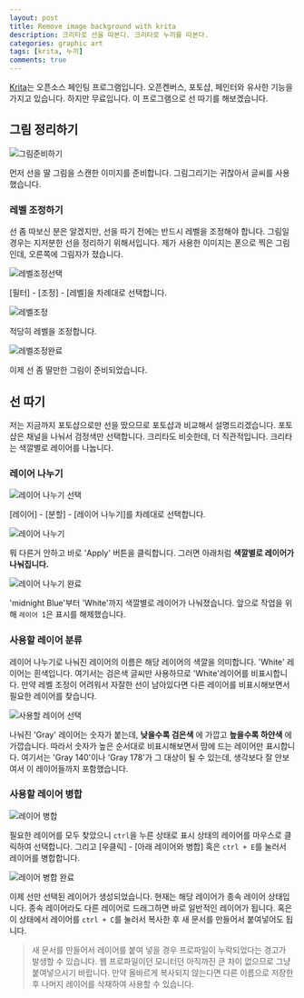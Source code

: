 ```yaml
---
layout: post
title: Remove image background with krita
description: 크리타로 선을 따본다. 크리타로 누끼를 따본다.
categories: graphic art
tags: [krita, 누끼]
comments: true
---
```


[Krita](https://krita.org)는 오픈소스 페인팅 프로그램입니다.
오픈켄버스, 포토샵, 페인터와 유사한 기능을 가지고 있습니다.
하지만 무료입니다.
이 프로그램으로 선 따기를 해보겠습니다.

## 그림 정리하기

![그림준비하기](https://raw.githubusercontent.com/theodore-kim/theodore-kim.github.io/3e27d43b80837a7f59053d86ae8a04966a12d8fa/resources/170531/01.JPG)

먼저 선을 딸 그림을 스캔한 이미지를 준비합니다.
그림그리기는 귀찮아서 글씨를 사용했습니다.

### 레벨 조정하기

선 좀 따보신 분은 알겠지만, 선을 따기 전에는 반드시 레벨을 조정해야 합니다.
그림일 경우는 지저분한 선을 정리하기 위해서입니다.
제가 사용한 이미지는 폰으로 찍은 그림인데, 오른쪽에 그림자가 졌습니다.

![레벨조정선택](https://raw.githubusercontent.com/theodore-kim/theodore-kim.github.io/3e27d43b80837a7f59053d86ae8a04966a12d8fa/resources/170531/02.jpg)

[필터] - [조정] - [레벨]을 차례대로 선택합니다.

![레벨조정](https://raw.githubusercontent.com/theodore-kim/theodore-kim.github.io/3e27d43b80837a7f59053d86ae8a04966a12d8fa/resources/170531/03.JPG)

적당히 레벨을 조정합니다.

![레벨조정완료](https://raw.githubusercontent.com/theodore-kim/theodore-kim.github.io/3e27d43b80837a7f59053d86ae8a04966a12d8fa/resources/170531/04.JPG)

이제 선 좀 딸만한 그림이 준비되었습니다.

## 선 따기

저는 지금까지 포토샵으로만 선을 땄으므로 포토샵과 비교해서 설명드리겠습니다.
포토샵은 채널을 나눠서 검정색만 선택합니다.
크리타도 비슷한데, 더 직관적입니다.
크리타는 색깔별로 레이어를 나눕니다.

### 레이어 나누기

![레이어 나누기 선택](https://raw.githubusercontent.com/theodore-kim/theodore-kim.github.io/3e27d43b80837a7f59053d86ae8a04966a12d8fa/resources/170531/05.jpg)

[레이어] - [분할] - [레이어 나누기]를 차례대로 선택합니다.

![레이어 나누기](https://raw.githubusercontent.com/theodore-kim/theodore-kim.github.io/3e27d43b80837a7f59053d86ae8a04966a12d8fa/resources/170531/06.JPG)

뭐 다른거 안하고 바로 'Apply' 버튼을 클릭합니다.
그러면 아래처럼 **색깔별로 레이어가 나눠집니다.**

![레이어 나누기 완료](https://raw.githubusercontent.com/theodore-kim/theodore-kim.github.io/3e27d43b80837a7f59053d86ae8a04966a12d8fa/resources/170531/07.JPG)

'midnight Blue'부터 'White'까지 색깔별로 레이어가 나눠졌습니다.
앞으로 작업을 위해 `레이어 1`은 표시를 해제했습니다.

### 사용할 레이어 분류

레이어 나누기로 나눠진 레이어의 이름은 해당 레이어의 색깔을 의미합니다.
'White' 레이어는 흰색입니다.
여기서는 검은색 글씨만 사용하므로 'White'레이어를 비표시합니다.
만약 레벨 조정이 어려워서 자잘한 선이 남아있다면 다른 레이어를 비표시해보면서 필요한 레이어를 찾습니다.

![사용할 레이어 선택](https://raw.githubusercontent.com/theodore-kim/theodore-kim.github.io/3e27d43b80837a7f59053d86ae8a04966a12d8fa/resources/170531/08.JPG)

나눠진 'Gray' 레이어는 숫자가 붙는데, **낮을수록 검은색** 에 가깝고 **높을수록 하얀색** 에 가깝습니다.
따라서 숫자가 높은 순서대로 비표시해보면서 맘에 드는 레이어만 표시합니다.
여기서는 'Gray 140'이나 'Gray 178'가 그 대상이 될 수 있는데, 생각보다 잘 안보여서 이 레이어들까지 포함했습니다.

### 사용할 레이어 병합

![레이어 병합](https://raw.githubusercontent.com/theodore-kim/theodore-kim.github.io/3e27d43b80837a7f59053d86ae8a04966a12d8fa/resources/170531/09.jpg)

필요한 레이어를 모두 찾았으니 `ctrl`을 누른 상태로 표시 상태의 레이어를 마우스로 클릭하여 선택합니다.
그리고 [우클릭] - [아래 레이어와 병합] 혹은 `ctrl + E`를 눌러서 레이어를 병합합니다.

![레이어 병합 완료](https://raw.githubusercontent.com/theodore-kim/theodore-kim.github.io/3e27d43b80837a7f59053d86ae8a04966a12d8fa/resources/170531/10.JPG)

이제 선만 선택된 레이어가 생성되었습니다.
현재는 해당 레이어가 종속 레이어 상태입니다.
종속 레이어라도 다른 레이어로 드래그하면 바로 일반적인 레이어가 됩니다.
혹은 이 상태에서 레이어를 `ctrl + C`를 눌러서 복사한 후 새 문서를 만들어서 붙여넣어도 됩니다.
> 새 문서를 만들어서 레이어를 붙여 넣을 경우 프로파일이 누락되었다는 경고가 발생할 수 있습니다.
웹 프로파일이던 모니터던 아직까진 큰 차이 없으므로 그냥 붙여넣으시기 바랍니다.
만약 올바르게 복사되지 않는다면 다른 이름으로 저장한 후 나머지 레이어를 삭재하여 사용할 수 있습니다.
